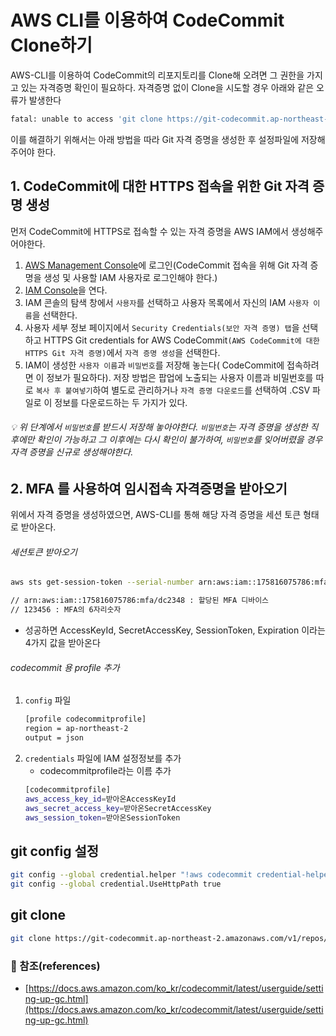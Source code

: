 # AWS CLI를 이용하여 CodeCommit Clone하기

AWS-CLI를 이용하여 CodeCommit의 리포지토리를 Clone해 오려면 그 권한을 가지고 있는 자격증명 확인이 필요하다. 자격증명 없이 Clone을 시도할 경우 아래와 같은 오류가 발생한다
```bash
fatal: unable to access 'git clone https://git-codecommit.ap-northeast-2.amazonaws.com/v1/repos/xxxxxx/': The requested URL returned error: 403
```
이를 해결하기 위해서는 아래 방법을 따라 Git 자격 증명을 생성한 후 설정파일에 저장해주어야 한다.

## 1. CodeCommit에 대한 HTTPS 접속을 위한 Git 자격 증명 생성
먼저 CodeCommit에 HTTPS로 접속할 수 있는 자격 증명을 AWS IAM에서 생성해주어야한다.

1. [AWS Management Console](https://console.aws.amazon.com)에 로그인(CodeCommit 접속을 위해 Git 자격 증명을 생성 및 사용할 IAM 사용자로 로그인해야 한다.)
2. [IAM Console](https://console.aws.amazon.com/iam/)을 연다.
3. IAM 콘솔의 탐색 창에서 `사용자`를 선택하고 사용자 목록에서 자신의 IAM `사용자 이름`을 선택한다.
4. 사용자 세부 정보 페이지에서 `Security Credentials(보안 자격 증명) 탭`을 선택하고 HTTPS Git credentials for AWS CodeCommit`(AWS CodeCommit에 대한 HTTPS Git 자격 증명)`에서 `자격 증명 생성`을 선택한다.
5. IAM이 생성한 `사용자 이름`과 `비밀번호`를 저장해 놓는다( CodeCommit에 접속하려면 이 정보가 필요하다).
저장 방법은 팝업에 노출되는 사용자 이름과 비밀번호를 따로 `복사 후 붙여넣기`하여 별도로 관리하거나 `자격 증명 다운로드`를 선택하여 .CSV 파일로 이 정보를 다운로드하는 두 가지가 있다.

###### :bulb: 위 단계에서 `비밀번호`를 받드시 저장해 놓아야한다. `비밀번호`는 자격 증명을 생성한 직후에만 확인이 가능하고 그 이후에는 다시 확인이 불가하여, `비밀번호`를 잊어버렸을 경우자격 증명을 신규로 생성해야한다.

## 2. MFA 를 사용하여 임시접속 자격증명을 받아오기
위에서 자격 증명을 생성하였으면, AWS-CLI를 통해 해당 자격 증명을 세션 토큰 형태로 받아온다.

###### 세션토큰 받아오기
```bash
aws sts get-session-token --serial-number arn:aws:iam::175816075786:mfa/dc2348 --token-code 123456

// arn:aws:iam::175816075786:mfa/dc2348 : 할당된 MFA 디바이스
// 123456 : MFA의 6자리숫자
```
- 성공하면 AccessKeyId, SecretAccessKey, SessionToken, Expiration 이라는 4가지 값을 받아온다

###### codecommit 용 profile 추가

1. `config` 파일
    ```bash
    [profile codecommitprofile]
    region = ap-northeast-2
    output = json
    ```
2. `credentials` 파일에  IAM 설정정보를  추가
    - codecommitprofile라는 이름 추가
    ```bash
    [codecommitprofile]
    aws_access_key_id=받아온AccessKeyId
    aws_secret_access_key=받아온SecretAccessKey
    aws_session_token=받아온SessionToken
    ```

## git config 설정

```bash
git config --global credential.helper "!aws codecommit credential-helper --profile codecommitprofile $@"
git config --global credential.UseHttpPath true
```

## git clone
```bash
git clone https://git-codecommit.ap-northeast-2.amazonaws.com/v1/repos/xxxxxx
```


### :bookmark_tabs: 참조(references)
- [https://docs.aws.amazon.com/ko_kr/codecommit/latest/userguide/setting-up-gc.html](https://docs.aws.amazon.com/ko_kr/codecommit/latest/userguide/setting-up-gc.html)
